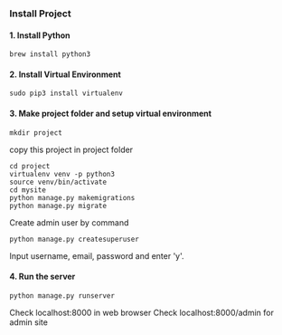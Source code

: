 ### Install Project

#### 1. Install Python
```console
brew install python3
```
#### 2. Install Virtual Environment
```console
sudo pip3 install virtualenv
```
#### 3. Make project folder and setup virtual environment
```console
mkdir project
```
copy this project in project folder
```console
cd project
virtualenv venv -p python3
source venv/bin/activate
cd mysite
python manage.py makemigrations
python manage.py migrate

```
Create admin user by command
```console
python manage.py createsuperuser
```
Input username, email, password and enter 'y'.

#### 4. Run the server
```console
python manage.py runserver
```
Check localhost:8000 in web browser
Check localhost:8000/admin for admin site
